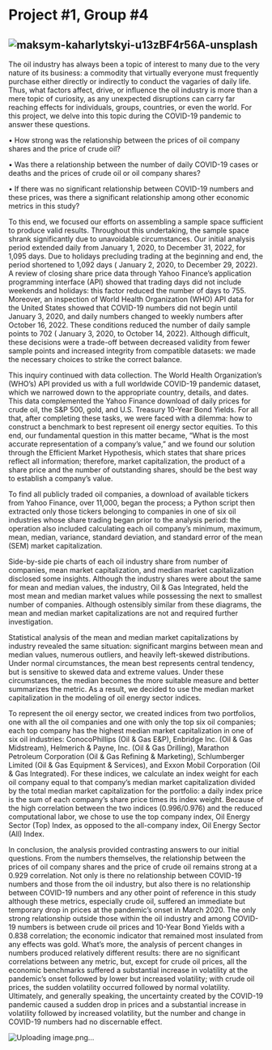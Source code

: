 # Project #1, Group #4
![maksym-kaharlytskyi-u13zBF4r56A-unsplash](https://github.com/SIWhang213/Project-1-group-4/assets/137141385/500f11cf-8bc1-478b-837d-383e914413e9)
-----
The oil industry has always been a topic of interest to many due to the very nature of its business: a commodity that virtually everyone must frequently purchase either directly or indirectly to conduct the vagaries of daily life.  Thus, what factors affect, drive, or influence the oil industry is more than a mere topic of curiosity, as any unexpected disruptions can carry far reaching effects for individuals, groups, countries, or even the world.  For this project, we delve into this topic during the COVID-19 pandemic to answer these questions.

•	How strong was the relationship between the prices of oil company shares and the price of crude oil?

•	Was there a relationship between the number of daily COVID-19 cases or deaths and the prices of crude oil or oil company shares?

•	If there was no significant relationship between COVID-19 numbers and these prices, was there a significant relationship among other economic metrics in this study?

To this end, we focused our efforts on assembling a sample space sufficient to produce valid results.  Throughout this undertaking, the sample space shrank significantly due to unavoidable circumstances.  Our initial analysis period extended daily from January 1, 2020, to December 31, 2022, for 1,095 days.  Due to holidays precluding trading at the beginning and end, the period shortened to 1,092 days ( January 2, 2020, to December 29, 2022).  A review of closing share price data through Yahoo Finance’s application programming interface (API) showed that trading days did not include weekends and holidays: this factor reduced the number of days to 755.  Moreover, an inspection of World Health Organization (WHO) API data for the United States showed that COVID-19 numbers did not begin until January 3, 2020, and daily numbers changed to weekly numbers after October 16, 2022.  These conditions reduced the number of daily sample points to 702 ( January 3, 2020, to October 14, 2022).  Although difficult, these decisions were a trade-off between decreased validity from fewer sample points and increased integrity from compatible datasets: we made the necessary choices to strike the correct balance.

This inquiry continued with data collection.  The World Health Organization’s (WHO’s) API provided us with a full worldwide COVID-19 pandemic dataset, which we narrowed down to the appropriate country, details, and dates.  This data complemented the Yahoo Finance download of daily prices for crude oil, the S&P 500, gold, and U.S. Treasury 10-Year Bond Yields.  For all that, after completing these tasks, we were faced with a dilemma: how to construct a benchmark to best represent oil energy sector equities.  To this end, our fundamental question in this matter became, “What is the most accurate representation of a company’s value,” and we found our solution through the Efficient Market Hypothesis, which states that share prices reflect all information; therefore, market capitalization, the product of a share price and the number of outstanding shares, should be the best way to establish a company’s value.  

To find all publicly traded oil companies, a download of available tickers from Yahoo Finance, over 11,000, began the process; a Python script then extracted only those tickers belonging to companies in one of six oil industries whose share trading began prior to the analysis period: the operation also included calculating each oil company’s minimum, maximum, mean, median, variance, standard deviation, and standard error of the mean (SEM) market capitalization.  

Side-by-side pie charts of each oil industry share from number of companies, mean market capitalization, and median market capitalization disclosed some insights.  Although the industry shares were about the same for mean and median values, the industry, Oil & Gas Integrated, held the most mean and median market values while possessing  the next to smallest number of companies.  Although ostensibly similar from these diagrams, the mean and median market capitalizations are not and required further investigation.

Statistical analysis of the mean and median market capitalizations by industry revealed the same situation: significant margins between mean and median values, numerous outliers, and heavily left-skewed distributions.  Under normal circumstances, the mean best represents central tendency, but is sensitive to skewed data and extreme values.  Under these circumstances, the median becomes the more suitable measure and better summarizes the metric.  As a result, we decided to use the median market capitalization in the modeling of oil energy sector indices.  

To represent the oil energy sector, we created indices from two portfolios, one with all the oil companies and one with only the top six oil companies; each top company has the highest median market capitalization in one of six oil industries: ConocoPhillips (Oil & Gas E&P), Enbridge Inc. (Oil & Gas Midstream), Helmerich & Payne, Inc. (Oil & Gas Drilling), Marathon Petroleum Corporation (Oil & Gas Refining & Marketing), Schlumberger Limited (Oil & Gas Equipment & Services), and Exxon Mobil Corporation (Oil & Gas Integrated).  For these indices, we calculate an index weight for each oil company equal to that company’s median market capitalization divided by the total median market capitalization for the portfolio: a daily index price is the sum of each company’s share price times its index weight.  Because of the high correlation between the two indices (0.996/0.976) and the reduced computational labor, we chose to use the top company index, Oil Energy Sector (Top) Index, as opposed to the all-company index, Oil Energy Sector (All) Index.

In conclusion, the analysis provided contrasting answers to our initial questions.  From the numbers themselves, the relationship between the prices of oil company shares and the price of crude oil remains strong at a 0.929 correlation.  Not only is there no relationship between COVID-19 numbers and those from the oil industry, but also there is no relationship between COVID-19 numbers and any other point of reference in this study although these metrics, especially crude oil, suffered an immediate but temporary drop in prices at the pandemic’s onset in March 2020.  The only strong relationship outside those within the oil industry and among COVID-19 numbers is between crude oil prices and 10-Year Bond Yields with a 0.838 correlation; the economic indicator that remained most insulated from any effects was gold.  What’s more, the analysis of percent changes in numbers produced relatively different results: there are no significant correlations between any metric, but, except for crude oil prices, all the economic benchmarks suffered a substantial increase in volatility at the pandemic’s onset followed by lower but increased volatility; with crude oil prices, the sudden volatility occurred followed by normal volatility.  Ultimately, and generally speaking, the uncertainty created by the COVID-19 pandemic caused a sudden drop in prices and a substantial increase in volatility followed by increased volatility, but the number and change in COVID-19 numbers had no discernable effect.

![Uploading image.png…]()
